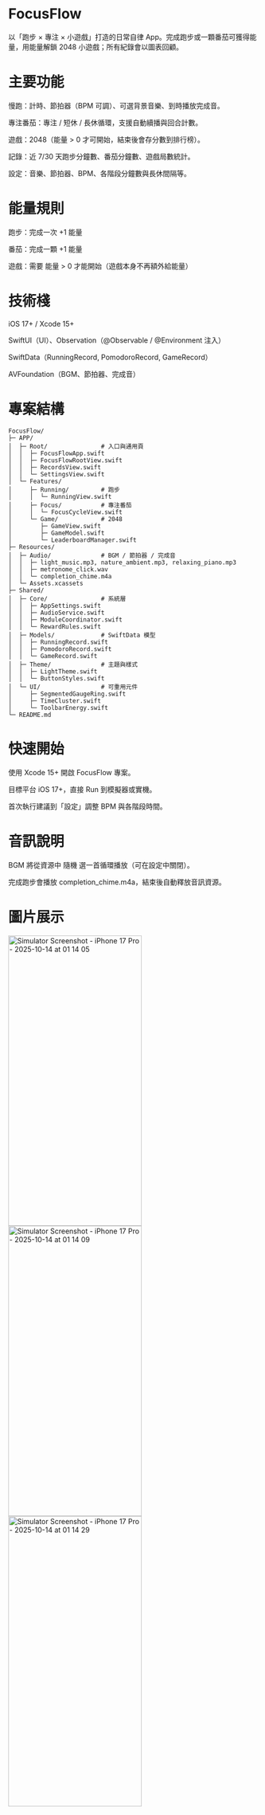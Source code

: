 # FocusFlow
以「跑步 × 專注 × 小遊戲」打造的日常自律 App。完成跑步或一顆番茄可獲得能量，用能量解鎖 2048 小遊戲；所有紀錄會以圖表回顧。
# 主要功能
慢跑：計時、節拍器（BPM 可調）、可選背景音樂、到時播放完成音。


專注番茄：專注 / 短休 / 長休循環，支援自動續播與回合計數。


遊戲：2048（能量 > 0 才可開始，結束後會存分數到排行榜）。


記錄：近 7/30 天跑步分鐘數、番茄分鐘數、遊戲局數統計。


設定：音樂、節拍器、BPM、各階段分鐘數與長休間隔等。


# 能量規則
跑步：完成一次 +1 能量


番茄：完成一顆 +1 能量


遊戲：需要 能量 > 0 才能開始（遊戲本身不再額外給能量）
# 技術棧
iOS 17+ / Xcode 15+


SwiftUI（UI）、Observation（@Observable / @Environment 注入）


SwiftData（RunningRecord, PomodoroRecord, GameRecord）


AVFoundation（BGM、節拍器、完成音）
# 專案結構
```
FocusFlow/
├─ APP/
│  ├─ Root/               # 入口與通用頁
│  │  ├─ FocusFlowApp.swift
│  │  ├─ FocusFlowRootView.swift
│  │  ├─ RecordsView.swift
│  │  └─ SettingsView.swift
│  └─ Features/
│     ├─ Running/         # 跑步
│     │  └─ RunningView.swift
│     ├─ Focus/           # 專注番茄
│     │  └─ FocusCycleView.swift
│     └─ Game/            # 2048
│        ├─ GameView.swift
│        ├─ GameModel.swift
│        └─ LeaderboardManager.swift
├─ Resources/
│  ├─ Audio/              # BGM / 節拍器 / 完成音
│  │  ├─ light_music.mp3, nature_ambient.mp3, relaxing_piano.mp3
│  │  ├─ metronome_click.wav
│  │  └─ completion_chime.m4a
│  └─ Assets.xcassets
├─ Shared/
│  ├─ Core/               # 系統層
│  │  ├─ AppSettings.swift
│  │  ├─ AudioService.swift
│  │  ├─ ModuleCoordinator.swift
│  │  └─ RewardRules.swift
│  ├─ Models/             # SwiftData 模型
│  │  ├─ RunningRecord.swift
│  │  ├─ PomodoroRecord.swift
│  │  └─ GameRecord.swift
│  ├─ Theme/              # 主題與樣式
│  │  ├─ LightTheme.swift
│  │  └─ ButtonStyles.swift
│  └─ UI/                 # 可重用元件
│     ├─ SegmentedGaugeRing.swift
│     ├─ TimeCluster.swift
│     └─ ToolbarEnergy.swift
└─ README.md
```

# 快速開始
使用 Xcode 15+ 開啟 FocusFlow 專案。


目標平台 iOS 17+，直接 Run 到模擬器或實機。


首次執行建議到「設定」調整 BPM 與各階段時間。


# 音訊說明
BGM 將從資源中 隨機 選一首循環播放（可在設定中關閉）。


完成跑步會播放 completion_chime.m4a，結束後自動釋放音訊資源。
# 圖片展示
<img width="268" height="583" alt="Simulator Screenshot - iPhone 17 Pro - 2025-10-14 at 01 14 05" src="https://github.com/user-attachments/assets/8a0b36e2-4e5d-4ee2-b284-89ace4cd087b" />
<img width="268" height="583" alt="Simulator Screenshot - iPhone 17 Pro - 2025-10-14 at 01 14 09" src="https://github.com/user-attachments/assets/f241c3ec-c14c-4e11-94be-21528381dd92" />
<img width="268" height="583" alt="Simulator Screenshot - iPhone 17 Pro - 2025-10-14 at 01 14 29" src="https://github.com/user-attachments/assets/9a67222b-7878-44e5-a844-d844d27fe250" />




